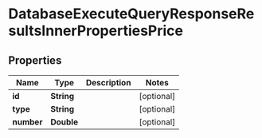 

# DatabaseExecuteQueryResponseResultsInnerPropertiesPrice


## Properties

| Name | Type | Description | Notes |
|------------ | ------------- | ------------- | -------------|
|**id** | **String** |  |  [optional] |
|**type** | **String** |  |  [optional] |
|**number** | **Double** |  |  [optional] |



